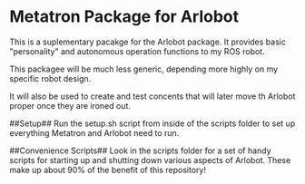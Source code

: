 Metatron Package for Arlobot
===========================

This is a suplementary pacakge for the Arlobot package.
It provides basic "personality" and autonomous operation functions
to my ROS robot.

This packagee will be much less generic, depending more highly
on my specific robot design.

It will also be used to create and test concents that will
later move th Arlobot proper once they are ironed out.

##Setup##
Run the setup.sh script from inside of the scripts folder to set up
everything Metatron and Arlobot need to run.

##Convenience Scripts##
Look in the scripts folder for a set of handy scripts for starting up and shutting down various aspects of Arlobot. These make up about 90% of the benefit of this repository!
